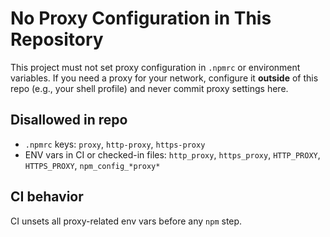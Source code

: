# No Proxy Configuration in This Repository

This project must not set proxy configuration in `.npmrc` or environment variables. If you need a
proxy for your network, configure it **outside** of this repo (e.g., your shell profile) and never
commit proxy settings here.

## Disallowed in repo

- `.npmrc` keys: `proxy`, `http-proxy`, `https-proxy`
- ENV vars in CI or checked-in files: `http_proxy`, `https_proxy`, `HTTP_PROXY`, `HTTPS_PROXY`,
  `npm_config_*proxy*`

## CI behavior

CI unsets all proxy-related env vars before any `npm` step.
